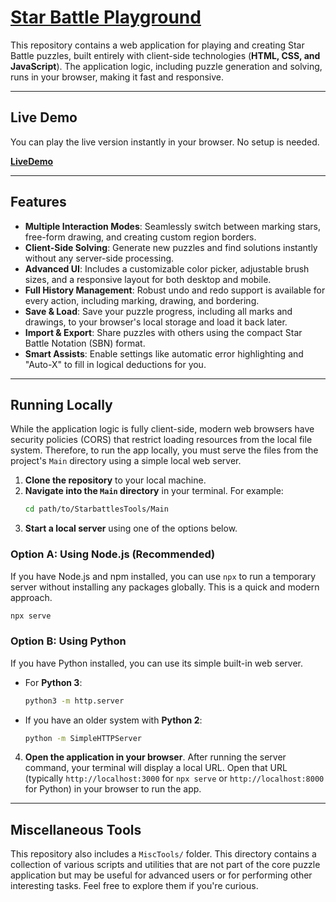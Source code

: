 # [Star Battle Playground](https://github.com/StarBattleLab/starbattlelab.github.io)

This repository contains a web application for playing and creating Star Battle puzzles, built entirely with client-side technologies (**HTML, CSS, and JavaScript**). The application logic, including puzzle generation and solving, runs in your browser, making it fast and responsive.

-----

## Live Demo

You can play the live version instantly in your browser. No setup is needed.

[**LiveDemo**](https://starbattlelab.github.io/Main/)

-----

## Features

  * **Multiple Interaction Modes**: Seamlessly switch between marking stars, free-form drawing, and creating custom region borders.
  * **Client-Side Solving**: Generate new puzzles and find solutions instantly without any server-side processing.
  * **Advanced UI**: Includes a customizable color picker, adjustable brush sizes, and a responsive layout for both desktop and mobile.
  * **Full History Management**: Robust undo and redo support is available for every action, including marking, drawing, and bordering.
  * **Save & Load**: Save your puzzle progress, including all marks and drawings, to your browser's local storage and load it back later.
  * **Import & Export**: Share puzzles with others using the compact Star Battle Notation (SBN) format.
  * **Smart Assists**: Enable settings like automatic error highlighting and "Auto-X" to fill in logical deductions for you.

-----

## Running Locally

While the application logic is fully client-side, modern web browsers have security policies (CORS) that restrict loading resources from the local file system. Therefore, to run the app locally, you must serve the files from the project's `Main` directory using a simple local web server.

1.  **Clone the repository** to your local machine.
2.  **Navigate into the `Main` directory** in your terminal. For example:
    ```bash
    cd path/to/StarbattlesTools/Main
    ```
3.  **Start a local server** using one of the options below.

### Option A: Using Node.js (Recommended)

If you have Node.js and npm installed, you can use `npx` to run a temporary server without installing any packages globally. This is a quick and modern approach.

```bash
npx serve
```

### Option B: Using Python

If you have Python installed, you can use its simple built-in web server.

  * For **Python 3**:
    ```bash
    python3 -m http.server
    ```
  * If you have an older system with **Python 2**:
    ```bash
    python -m SimpleHTTPServer
    ```

<!-- end list -->

4.  **Open the application in your browser**. After running the server command, your terminal will display a local URL. Open that URL (typically `http://localhost:3000` for `npx serve` or `http://localhost:8000` for Python) in your browser to run the app.

-----

## Miscellaneous Tools

This repository also includes a `MiscTools/` folder. This directory contains a collection of various scripts and utilities that are not part of the core puzzle application but may be useful for advanced users or for performing other interesting tasks. Feel free to explore them if you're curious.
